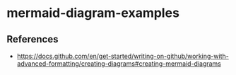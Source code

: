 # mermaid-diagram-examples

## References
- https://docs.github.com/en/get-started/writing-on-github/working-with-advanced-formatting/creating-diagrams#creating-mermaid-diagrams
